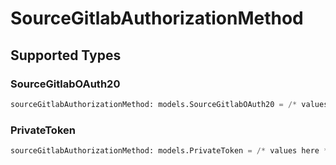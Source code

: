 # SourceGitlabAuthorizationMethod


## Supported Types

### SourceGitlabOAuth20

```python
sourceGitlabAuthorizationMethod: models.SourceGitlabOAuth20 = /* values here */
```

### PrivateToken

```python
sourceGitlabAuthorizationMethod: models.PrivateToken = /* values here */
```


